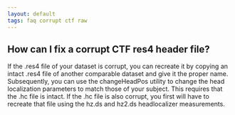 ```yaml
---
layout: default
tags: faq corrupt ctf raw
---
```



## How can I fix a corrupt CTF res4 header file?

If the .res4 file of your dataset is corrupt, you can recreate it by copying an intact .res4 file of another comparable dataset and give it the proper name. Subsequently, you can use the changeHeadPos utility to change the head localization parameters to match those of your subject. This requires that the .hc file is intact. If the .hc file is also corrupt, you first will have to recreate that file using the hz.ds and hz2.ds headlocalizer measurements.
